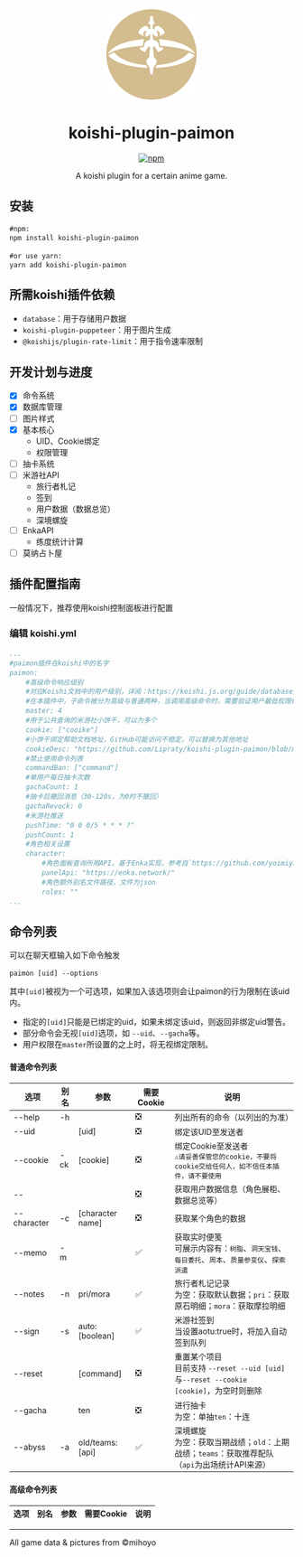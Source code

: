 <div align="center" style="margin-top: 1rem;">
  <a target="_blank">
      <img width="160" src="./docs/assets/logo.svg" alt="logo">
  </a>

# koishi-plugin-paimon

[![npm](https://img.shields.io/npm/v/koishi-plugin-paimon?style=flat-square)](https://www.npmjs.com/package/koishi-plugin-paimon)

A koishi plugin for a certain anime game.

</div>



## 安装

```Shell
#npm:
npm install koishi-plugin-paimon

#or use yarn:
yarn add koishi-plugin-paimon
```

## 所需koishi插件依赖

- `database`：用于存储用户数据
- `koishi-plugin-puppeteer`：用于图片生成
- `@koishijs/plugin-rate-limit`：用于指令速率限制

## 开发计划与进度

- [x] 命令系统
- [x] 数据库管理
- [ ] 图片样式
- [x] 基本核心
  - UID、Cookie绑定
  - 权限管理
- [ ] 抽卡系统
- [ ] 米游社API
  - 旅行者札记
  - 签到
  - 用户数据（数据总览）
  - 深境螺旋
- [ ] EnkaAPI
  - 练度统计计算
- [ ] 莫纳占卜屋

## 插件配置指南

一般情况下，推荐使用koishi控制面板进行配置

### 编辑 koishi.yml

```Yaml
...
#paimon插件在koishi中的名字
paimon:
    #高级命令响应级别
    #对应Koishi文档中的用户级别，详阅：https://koishi.js.org/guide/database/builtin.html#用户权限
    #在本插件中，子命令被分为高级与普通两种，当调用高级命令时，需要验证用户最低权限级别方可生效
    master: 4
    #用于公共查询的米游社小饼干，可以为多个
    cookie: ["cooike"] 
    #小饼干绑定帮助文档地址，GitHub可能访问不稳定，可以替换为其他地址
    cookieDesc: "https://github.com/Lipraty/koishi-plugin-paimon/blob/main/docs/cookie.md"
    #禁止使用命令列表
    commandBan: ["command"]
    #单用户每日抽卡次数
    gachaCount: 1
    #抽卡后撤回消息（30-120s，为0时不撤回）
    gachaRevock: 0
    #米游社推送
    pushTime: "0 0 0/5 * * * ?"
    pushCount: 1
    #角色相关设置
    character: 
        #角色面板查询所用API，基于Enka实现，参考自`https://github.com/yoimiya-kokomi/miao-plugin`
        panelApi: "https://enka.network/"
        #角色额外别名文件路径，文件为json
        roles: ""
...
```

## 命令列表

可以在聊天框输入如下命令触发

```
paimon [uid] --options
```

其中`[uid]`被视为一个可选项，如果加入该选项则会让paimon的行为限制在该uid内。

- 指定的`[uid]`只能是已绑定的uid，如果未绑定该uid，则返回非绑定uid警告。
- 部分命令会无视`[uid]`选项，如 `--uid`、`--gacha`等。
- 用户权限在`master`所设置的之上时，将无视绑定限制。

#### 普通命令列表

| 选项      | 别名 | 参数             | 需要Cookie | 说明                                                                                                |
| ----------- | ---- | ---------------- | ---------- | --------------------------------------------------------------------------------------------------- |
| --help      | -h   |                  | ❎          | 列出所有的命令（以列出的为准）                                                                      |
| --uid       |      | [uid]            | ❎          | 绑定该UID至发送者                                                                                   |
| --cookie    | -ck  | [cookie]         | ❎          | 绑定Cookie至发送者 <br/>`⚠️请妥善保管您的cookie，不要将cookie交给任何人，如不信任本插件，请不要使用` |
| --          |      |                  | ❎          | 获取用户数据信息（角色展柜、数据总览等）                                                            |
| --character | -c   | [character name] | ❎          | 获取某个角色的数据                                                                                  |
| --memo      | -m   |                  | ✅          | 获取实时便笺 <br/>可展示内容有：`树脂`、`洞天宝钱`、`每日委托`、`周本`、`质量参变仪`、`探索派遣`    |
| --notes     | -n   | pri/mora         | ✅          | 旅行者札记记录 <br/>为空：获取默认数据；`pri`：获取原石明细；`mora`：获取摩拉明细                   |
| --sign      | -s   | auto:[boolean]   | ✅          | 米游社签到 <br/>当设置aotu:true时，将加入自动签到队列                                               |
| --reset     |      | [command]        | ❎          | 重置某个项目 <br/>目前支持 `--reset --uid [uid]`与`--reset --cookie [cookie]`，为空时则删除         |
| --gacha     |      | ten              | ❎          | 进行抽卡 <br/>为空：单抽`ten`：十连                                                                 |
| --abyss     | -a   | old/teams:[api]  | ✅          | 深境螺旋 <br/>为空：获取当期战绩；`old`：上期战绩；`teams`：获取推荐配队（`api`为出场统计API来源）  |

#### 高级命令列表

| 选项 | 别名 | 参数 | 需要Cookie | 说明 |
| ------ | ---- | ---- | ---------- | ---- |

---

All game data & pictures from ©mihoyo
